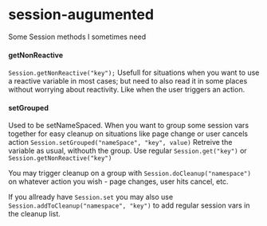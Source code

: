 session-augumented
=====================

Some Session methods I sometimes need

#### getNonReactive
`Session.getNonReactive("key");`
Usefull for situations when you want to use a reactive variable in most cases; but need to also read it in some places without worrying about reactivity. Like when the user triggers an action.

#### setGrouped
Used to be setNameSpaced. When you want to group some session vars together for easy cleanup on situations like page change or user cancels action
`Session.setGrouped("nameSpace", "key", value)`
Retreive the variable as usual, withouth the group.
Use regular `Session.get("key")` or `Session.getNonReactive("key")`

You may trigger cleanup on a group with `Session.doCleanup("namespace")` on whatever action you wish - page changes, user hits cancel, etc.

If you allready have `Session.set` you may also use `Session.addToCleanup("namespace", "key")` to add regular session vars in the cleanup list.